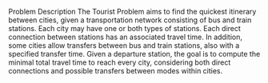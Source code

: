 Problem Description
The Tourist Problem aims to find the quickest itinerary between cities, given a transportation
network consisting of bus and train stations. Each city may have one or both types of stations.
Each direct connection between stations has an associated travel time. In addition, some cities
allow transfers between bus and train stations, also with a specified transfer time.
Given a departure station, the goal is to compute the minimal total travel time to reach every city,
considering both direct connections and possible transfers between modes within cities.
